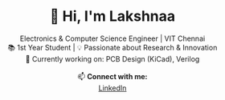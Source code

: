 <h1 align="center">👋 Hi, I'm <strong>Lakshnaa</strong></h1>

<p align="center">
Electronics & Computer Science Engineer | VIT Chennai <br>
📚 1st Year Student | 💡 Passionate about Research & Innovation <br>
🔭 Currently working on: PCB Design (KiCad), Verilog <br><br>
📫 <strong>Connect with me:</strong><br>
<a href="https://www.linkedin.com/in/lakshnaabj/">LinkedIn</a>
</p>
